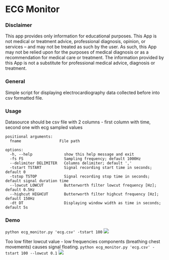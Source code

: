 # ECG Monitor

### Disclaimer
This app provides only information for educational purposes. This App is not medical or treatment advice, professional diagnosis, opinion, or services – and may not be treated as such by the user. As such, this App may not be relied upon for the purposes of medical diagnosis or as a recommendation for medical care or treatment. The information provided by this App is not a substitute for professional medical advice, diagnosis or treatment.

### General
Simple script for displaying electrocardiography data collected before into csv formatted file. 

### Usage
Datasource should be csv file with 2 columns - first column with time, second one with ecg sampled values

```
positional arguments:
  fname                 File path

options:
  -h, --help              show this help message and exit
  -fs FS                  Sampling frequency; default 1000Hz
  --delimiter DELIMITER   Columns delimiter; default ','
  -tstart TSTART          Signal recording start time in seconds; default 0
  -tstop TSTOP            Signal recording stop time in seconds; default signal duration time
  --lowcut LOWCUT         Butterworth filter lowcut frequency [Hz]; default 0.5Hz
  --highcut HIGHCUT       Butterworth filter highcut frequency [Hz]; default 150Hz
  -dt DT                  Displaying window width as time in seconds; default 5s
```

### Demo
```python ecg_monitor.py 'ecg.csv' -tstart 100```
![](./demo-gif/lowcut-filtration.gif)

Too low filter lowcut value - low frequencies components (breathing chest movements) causes signal floating.
```python ecg_monitor.py 'ecg.csv' -tstart 100 --lowcut 0.1```
![](./demo-gif/no-lowcut-filtration.gif)
